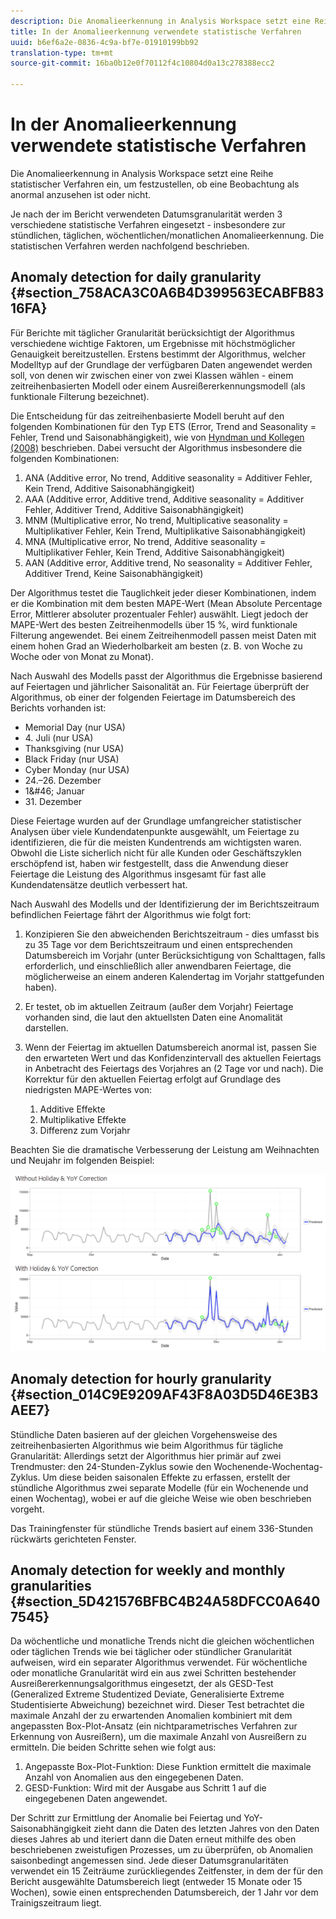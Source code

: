 ```yaml
---
description: Die Anomalieerkennung in Analysis Workspace setzt eine Reihe statistischer Verfahren ein, um festzustellen, ob eine Beobachtung als anormal anzusehen ist oder nicht.
title: In der Anomalieerkennung verwendete statistische Verfahren
uuid: b6ef6a2e-0836-4c9a-bf7e-01910199bb92
translation-type: tm+mt
source-git-commit: 16ba0b12e0f70112f4c10804d0a13c278388ecc2

---
```



# In der Anomalieerkennung verwendete statistische Verfahren

Die Anomalieerkennung in Analysis Workspace setzt eine Reihe statistischer Verfahren ein, um festzustellen, ob eine Beobachtung als anormal anzusehen ist oder nicht.

Je nach der im Bericht verwendeten Datumsgranularität werden 3 verschiedene statistische Verfahren eingesetzt - insbesondere zur stündlichen, täglichen, wöchentlichen/monatlichen Anomalieerkennung. Die statistischen Verfahren werden nachfolgend beschrieben.

## Anomaly detection for daily granularity {#section_758ACA3C0A6B4D399563ECABFB8316FA}

Für Berichte mit täglicher Granularität berücksichtigt der Algorithmus verschiedene wichtige Faktoren, um Ergebnisse mit höchstmöglicher Genauigkeit bereitzustellen. Erstens bestimmt der Algorithmus, welcher Modelltyp auf der Grundlage der verfügbaren Daten angewendet werden soll, von denen wir zwischen einer von zwei Klassen wählen - einem zeitreihenbasierten Modell oder einem Ausreißererkennungsmodell (als funktionale Filterung bezeichnet).

Die Entscheidung für das zeitreihenbasierte Modell beruht auf den folgenden Kombinationen für den Typ ETS (Error, Trend and Seasonality = Fehler, Trend und Saisonabhängigkeit), wie von [Hyndman und Kollegen (2008)](https://www.springer.com/us/book/9783540719168) beschrieben. Dabei versucht der Algorithmus insbesondere die folgenden Kombinationen:

1. ANA (Additive error, No trend, Additive seasonality = Additiver Fehler, Kein Trend, Additive Saisonabhängigkeit)
1. AAA (Additive error, Additive trend, Additive seasonality = Additiver Fehler, Additiver Trend, Additive Saisonabhängigkeit)
1. MNM (Multiplicative error, No trend, Multiplicative seasonality = Multiplikativer Fehler, Kein Trend, Multiplikative Saisonabhängigkeit)
1. MNA (Multiplicative error, No trend, Additive seasonality = Multiplikativer Fehler, Kein Trend, Additive Saisonabhängigkeit)
1. AAN (Additive error, Additive trend, No seasonality = Additiver Fehler, Additiver Trend, Keine Saisonabhängigkeit)

Der Algorithmus testet die Tauglichkeit jeder dieser Kombinationen, indem er die Kombination mit dem besten MAPE-Wert (Mean Absolute Percentage Error, Mittlerer absoluter prozentualer Fehler) auswählt. Liegt jedoch der MAPE-Wert des besten Zeitreihenmodells über 15 %, wird funktionale Filterung angewendet. Bei einem Zeitreihenmodell passen meist Daten mit einem hohen Grad an Wiederholbarkeit am besten (z. B. von Woche zu Woche oder von Monat zu Monat).

Nach Auswahl des Modells passt der Algorithmus die Ergebnisse basierend auf Feiertagen und jährlicher Saisonalität an. Für Feiertage überprüft der Algorithmus, ob einer der folgenden Feiertage im Datumsbereich des Berichts vorhanden ist:

* Memorial Day (nur USA)
* 4. Juli (nur USA)
* Thanksgiving (nur USA)
* Black Friday (nur USA)
* Cyber Monday (nur USA)
* 24.–26. Dezember
* 1&amp;#46; Januar
* 31. Dezember

Diese Feiertage wurden auf der Grundlage umfangreicher statistischer Analysen über viele Kundendatenpunkte ausgewählt, um Feiertage zu identifizieren, die für die meisten Kundentrends am wichtigsten waren. Obwohl die Liste sicherlich nicht für alle Kunden oder Geschäftszyklen erschöpfend ist, haben wir festgestellt, dass die Anwendung dieser Feiertage die Leistung des Algorithmus insgesamt für fast alle Kundendatensätze deutlich verbessert hat.

Nach Auswahl des Modells und der Identifizierung der im Berichtszeitraum befindlichen Feiertage fährt der Algorithmus wie folgt fort:

1. Konzipieren Sie den abweichenden Berichtszeitraum - dies umfasst bis zu 35 Tage vor dem Berichtszeitraum und einen entsprechenden Datumsbereich im Vorjahr (unter Berücksichtigung von Schalttagen, falls erforderlich, und einschließlich aller anwendbaren Feiertage, die möglicherweise an einem anderen Kalendertag im Vorjahr stattgefunden haben).
1. Er testet, ob im aktuellen Zeitraum (außer dem Vorjahr) Feiertage vorhanden sind, die laut den aktuellsten Daten eine Anomalität darstellen.
1. Wenn der Feiertag im aktuellen Datumsbereich anormal ist, passen Sie den erwarteten Wert und das Konfidenzintervall des aktuellen Feiertags in Anbetracht des Feiertags des Vorjahres an (2 Tage vor und nach). Die Korrektur für den aktuellen Feiertag erfolgt auf Grundlage des niedrigsten MAPE-Wertes von:

   1. Additive Effekte
   1. Multiplikative Effekte
   1. Differenz zum Vorjahr

Beachten Sie die dramatische Verbesserung der Leistung am Weihnachten und Neujahr im folgenden Beispiel:

![](assets/anomaly_statistics.png)

## Anomaly detection for hourly granularity {#section_014C9E9209AF43F8A03D5D46E3B3AEE7}

Stündliche Daten basieren auf der gleichen Vorgehensweise des zeitreihenbasierten Algorithmus wie beim Algorithmus für tägliche Granularität: Allerdings setzt der Algorithmus hier primär auf zwei Trendmuster: den 24-Stunden-Zyklus sowie den Wochenende-Wochentag-Zyklus. Um diese beiden saisonalen Effekte zu erfassen, erstellt der stündliche Algorithmus zwei separate Modelle (für ein Wochenende und einen Wochentag), wobei er auf die gleiche Weise wie oben beschrieben vorgeht.

Das Trainingfenster für stündliche Trends basiert auf einem 336-Stunden rückwärts gerichteten Fenster.

## Anomaly detection for weekly and monthly granularities {#section_5D421576BFBC4B24A58DFCC0A6407545}

Da wöchentliche und monatliche Trends nicht die gleichen wöchentlichen oder täglichen Trends wie bei täglicher oder stündlicher Granularität aufweisen, wird ein separater Algorithmus verwendet. Für wöchentliche oder monatliche Granularität wird ein aus zwei Schritten bestehender Ausreißererkennungsalgorithmus eingesetzt, der als GESD-Test (Generalized Extreme Studentized Deviate, Generalisierte Extreme Studentisierte Abweichung) bezeichnet wird. Dieser Test betrachtet die maximale Anzahl der zu erwartenden Anomalien kombiniert mit dem angepassten Box-Plot-Ansatz (ein nichtparametrisches Verfahren zur Erkennung von Ausreißern), um die maximale Anzahl von Ausreißern zu ermitteln. Die beiden Schritte sehen wie folgt aus:

1. Angepasste Box-Plot-Funktion: Diese Funktion ermittelt die maximale Anzahl von Anomalien aus den eingegebenen Daten.
1. GESD-Funktion: Wird mit der Ausgabe aus Schritt 1 auf die eingegebenen Daten angewendet.

Der Schritt zur Ermittlung der Anomalie bei Feiertag und YoY-Saisonabhängigkeit zieht dann die Daten des letzten Jahres von den Daten dieses Jahres ab und iteriert dann die Daten erneut mithilfe des oben beschriebenen zweistufigen Prozesses, um zu überprüfen, ob Anomalien saisonbedingt angemessen sind. Jede dieser Datumsgranularitäten verwendet ein 15 Zeiträume zurückliegendes Zeitfenster, in dem der für den Bericht ausgewählte Datumsbereich liegt (entweder 15 Monate oder 15 Wochen), sowie einen entsprechenden Datumsbereich, der 1 Jahr vor dem Trainigszeitraum liegt.
